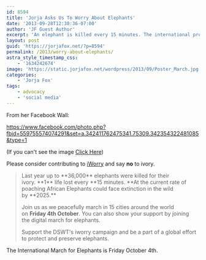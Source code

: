 ```yaml
---
id: 8594
title: 'Jorja Asks Us To Worry About Elephants'
date: '2013-09-28T12:30:36-07:00'
author: 'JF Guest Author'
excerpt: 'An elephant is killed every 15 minutes. The international protest march will be Oct. 4th. Please join.'
layout: post
guid: 'https://jorjafox.net/?p=8594'
permalink: /2013/worry-about-elephants/
astra_style_timestamp_css:
    - '1634242674'
image: 'https://static.jorjafox.net/wordpress/2013/09/Poster_March.jpg'
categories:
    - 'Jorja Fox'
tags:
    - advocacy
    - 'social media'
---
```


From her Facebook Wall:

https://www.facebook.com/photo.php?fbid=559755574074291&set=a.342411762475341.75309.342354322481085&type=1

(If you can't see the image <a href="https://www.facebook.com/photo.php?fbid=559755574074291&set=a.342411762475341.75309.342354322481085&type=1">Click Here</a>)

Please consider contributing to <a href="http://iworry.org">iWorry</a> and say **no** to ivory.

<blockquote>Last year up to **36,000** elephants were killed for their ivory. **1** life lost every **15 minutes.
**At the current rate of poaching African Elephants could face extinction in the wild by **2025.**

Join us as we peacefully march in 15 cities around the world on **Friday 4th October**.
You can also show your support by joining the digital march for elephants.

Support the DSWT's iworry campaign and be a part of a global effort to protect and preserve elephants.</blockquote>

The International March for Elephants is Friday October 4th.
